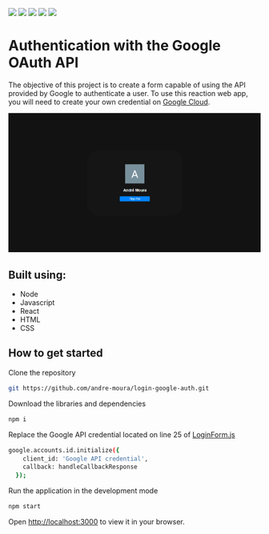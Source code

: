 <img src="https://img.shields.io/badge/Node-v18.8.0-green"/> <img src="https://img.shields.io/badge/Javascript-ES6-yellow"/> <img src="https://img.shields.io/badge/React-v18.2.0-blue"/> <img src="https://img.shields.io/badge/HTML-5-orange"/> <img src="https://img.shields.io/badge/CSS-3-purple"/> 

# Authentication with the Google OAuth API 
The objective of this project is to create a form capable of using the API provided by Google to authenticate a user. To use this reaction web app, you will need to create your own credential on [Google Cloud](https://developers.google.com/workspace/guides/create-credentials).

<img src="https://github.com/andre-moura/login-google-auth/blob/master/src/assets/img/loginForm.png?raw=true" />


## Built using:

- Node
- Javascript
- React
- HTML
- CSS

## How to get started

Clone the repository
```bash
git https://github.com/andre-moura/login-google-auth.git
```

Download the libraries and dependencies
```bash
npm i
```

Replace the Google API credential located on line 25 of [LoginForm.js](https://github.com/andre-moura/login-google-auth/blob/master/src/components/LoginForm.js)
```bash
google.accounts.id.initialize({
    client_id: 'Google API credential',
    callback: handleCallbackResponse
  });
```

Run the application in the development mode
```bash
npm start
```
Open [http://localhost:3000](http://localhost:3000) to view it in your browser.
